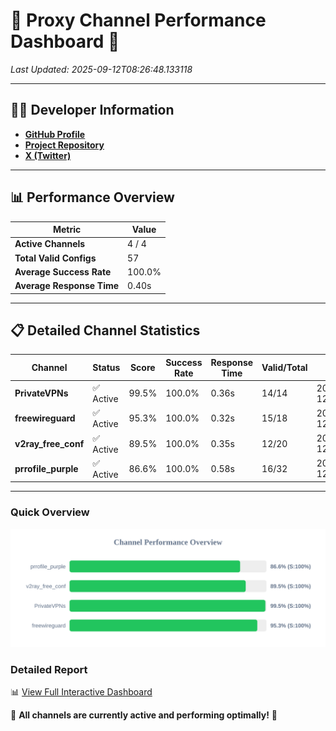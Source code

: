 # 🌟 Proxy Channel Performance Dashboard 🌟

_Last Updated: 2025-09-12T08:26:48.133118_

---

## 👩‍💻 Developer Information

- **[GitHub Profile](https://github.com/4n0nymou3)**  
- **[Project Repository](https://github.com/4n0nymou3/multi-proxy-config-fetcher)**  
- **[X (Twitter)](https://x.com/4n0nymou3)**  

---

## 📊 Performance Overview

| Metric                | Value       |
|-----------------------|-------------|
| **Active Channels**   | 4 / 4       |
| **Total Valid Configs** | 57          |
| **Average Success Rate** | 100.0%      |
| **Average Response Time** | 0.40s       |

---

## 📋 Detailed Channel Statistics

| Channel          | Status     | Score  | Success Rate | Response Time | Valid/Total | Last Success               |
|------------------|------------|--------|--------------|---------------|-------------|----------------------------|
| **PrivateVPNs**  | ✅ Active  | 99.5%  | 100.0% | 0.36s         | 14/14       | 2025-09-12T08:26:47.778336 |
| **freewireguard**  | ✅ Active  | 95.3%  | 100.0% | 0.32s         | 15/18       | 2025-09-12T08:26:48.131319 |
| **v2ray_free_conf**  | ✅ Active  | 89.5%  | 100.0% | 0.35s         | 12/20       | 2025-09-12T08:26:47.373226 |
| **prrofile_purple**  | ✅ Active  | 86.6%  | 100.0% | 0.58s         | 16/32       | 2025-09-12T08:26:46.913342 |

---

### Quick Overview
<div align="center">
  <a href="https://raw.githubusercontent.com/nullluser/NullRepo/refs/heads/main/assets/channel_stats_chart.svg">
    <img src="https://raw.githubusercontent.com/nullluser/NullRepo/refs/heads/main/assets/channel_stats_chart.svg" alt="Source Performance Statistics" width="800">
  </a>
</div>

### Detailed Report
📊 [View Full Interactive Dashboard](https://htmlpreview.github.io/?https://github.com/nullluser/NullRepo/blob/main/assets/performance_report.html)

🎉 **All channels are currently active and performing optimally!** 🎉

